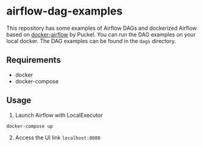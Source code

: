 # airflow-dag-examples
This repository has some examples of Airflow DAGs and dockerized Airflow based on [docker-airflow](https://github.com/puckel/docker-airflow) by Puckel.
You can run the DAG examples on your local docker.
The DAG examples can be found in the `dags` directory.

## Requirements

* docker
* docker-compose

## Usage

1. Launch Airflow with LocalExecutor
```console
docker-compose up
```

2. Access the UI link `localhost:8080`
